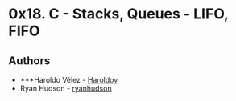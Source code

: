 # 0x18. C - Stacks, Queues - LIFO, FIFO

## Authors
* ***Haroldo Vélez - [Haroldov](https://github.com/Haroldov)
* Ryan Hudson - [ryanhudson](https://github.com/ryanhudson)

